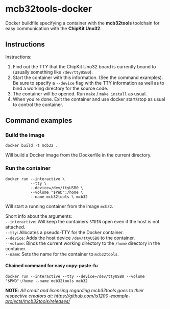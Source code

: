 # mcb32tools-docker
Docker buildfile specifying a container with the **mcb32tools** toolchain for easy
communication with the **ChipKit Uno32**.

## Instructions
Instructions:
1. Find out the TTY that the ChipKit Uno32 board is currently bound to (usually
   something like `/dev/ttyUSB0`).
2. Start the container with this information. (See the command examples).
   Be sure to specify a `--device` flag with the TTY information as well
   as to bind a working directory for the source code.
3. The container will be opened. Run `make` / `make install` as usual.
4. When you're done. Exit the container and use docker start/stop as usual to
   control the container.

## Command examples
### Build the image
`docker build -t mcb32 .`

Will build a Docker image from the Dockerfile in the current directory.

### Run the container
```
docker run --interactive \
           --tty \
           --device=/dev/ttyUSB0 \
           --volume "$PWD":/home \
           --name mcb32tools \ mcb32
```
Will start a running container from the image `mcb32`.

Short info about the arguments:  
`--interactive`: Will keep the containers `STDIN` open even if the host is
                 not attached.  
`--tty`: Allocates a pseudo-TTY for the Docker container.  
`--device`: Adds the host device `/dev/ttyUSB0` to the container.  
`--volume`: Binds the current working directory to the `/home` directory in the
            container.  
`--name`: Sets the name for the container to `mcb32tools`.

#### Chained command for easy copy-paste-fu
`docker run --interactive --tty --device=/dev/ttyUSB0 --volume "$PWD":/home --name mcb32tools mcb32`

**NOTE**: *All credit and licensing regarding mcb32tools goes to their respective creators at:
https://github.com/is1200-example-projects/mcb32tools/releases/*
